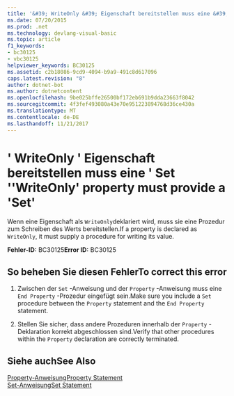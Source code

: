 ```yaml
---
title: '&#39; WriteOnly &#39; Eigenschaft bereitstellen muss eine &#39; Set &#39;'
ms.date: 07/20/2015
ms.prod: .net
ms.technology: devlang-visual-basic
ms.topic: article
f1_keywords:
- bc30125
- vbc30125
helpviewer_keywords: BC30125
ms.assetid: c2b18086-9cd9-4094-b9a9-491c8d617096
caps.latest.revision: "8"
author: dotnet-bot
ms.author: dotnetcontent
ms.openlocfilehash: 9be025bffe26500bf172eb691b9dda23663f8042
ms.sourcegitcommit: 4f3fef493080a43e70e951223894768d36ce430a
ms.translationtype: MT
ms.contentlocale: de-DE
ms.lasthandoff: 11/21/2017
---
```

# <a name="39writeonly39-property-must-provide-a-39set39"></a><span data-ttu-id="d2879-102">&#39; WriteOnly &#39; Eigenschaft bereitstellen muss eine &#39; Set &#39;</span><span class="sxs-lookup"><span data-stu-id="d2879-102">&#39;WriteOnly&#39; property must provide a &#39;Set&#39;</span></span>
<span data-ttu-id="d2879-103">Wenn eine Eigenschaft als `WriteOnly`deklariert wird, muss sie eine Prozedur zum Schreiben des Werts bereitstellen.</span><span class="sxs-lookup"><span data-stu-id="d2879-103">If a property is declared as `WriteOnly`, it must supply a procedure for writing its value.</span></span>  
  
 <span data-ttu-id="d2879-104">**Fehler-ID:** BC30125</span><span class="sxs-lookup"><span data-stu-id="d2879-104">**Error ID:** BC30125</span></span>  
  
## <a name="to-correct-this-error"></a><span data-ttu-id="d2879-105">So beheben Sie diesen Fehler</span><span class="sxs-lookup"><span data-stu-id="d2879-105">To correct this error</span></span>  
  
1.  <span data-ttu-id="d2879-106">Zwischen der `Set` -Anweisung und der `Property` -Anweisung muss eine `End Property` -Prozedur eingefügt sein.</span><span class="sxs-lookup"><span data-stu-id="d2879-106">Make sure you include a `Set` procedure between the `Property` statement and the `End Property` statement.</span></span>  
  
2.  <span data-ttu-id="d2879-107">Stellen Sie sicher, dass andere Prozeduren innerhalb der `Property` -Deklaration korrekt abgeschlossen sind.</span><span class="sxs-lookup"><span data-stu-id="d2879-107">Verify that other procedures within the `Property` declaration are correctly terminated.</span></span>  
  
## <a name="see-also"></a><span data-ttu-id="d2879-108">Siehe auch</span><span class="sxs-lookup"><span data-stu-id="d2879-108">See Also</span></span>  
 [<span data-ttu-id="d2879-109">Property-Anweisung</span><span class="sxs-lookup"><span data-stu-id="d2879-109">Property Statement</span></span>](../../visual-basic/language-reference/statements/property-statement.md)  
 [<span data-ttu-id="d2879-110">Set-Anweisung</span><span class="sxs-lookup"><span data-stu-id="d2879-110">Set Statement</span></span>](../../visual-basic/language-reference/statements/set-statement.md)
